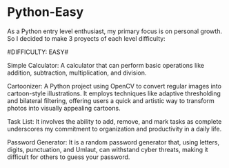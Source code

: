 # Python-Easy

As a Python entry level enthusiast, my primary focus is on personal growth. So I decided to make 3 proyects of each level difficulty:

#DIFFICULTY: EASY#

Simple Calculator: A calculator that can perform basic operations like addition, subtraction, multiplication, and division.


Cartoonizer: A Python project using OpenCV to convert regular images into cartoon-style illustrations. It employs techniques like adaptive thresholding and bilateral filtering, offering users a quick and artistic way to transform photos into visually appealing cartoons.

Task List: It involves the ability to add, remove, and mark tasks as complete underscores my commitment to organization and productivity in a daily life.

Password Generator: It is a random password generator that, using letters, digits, punctuation, and Umlaut, can withstand cyber threats, making it difficult for others to guess your password.
